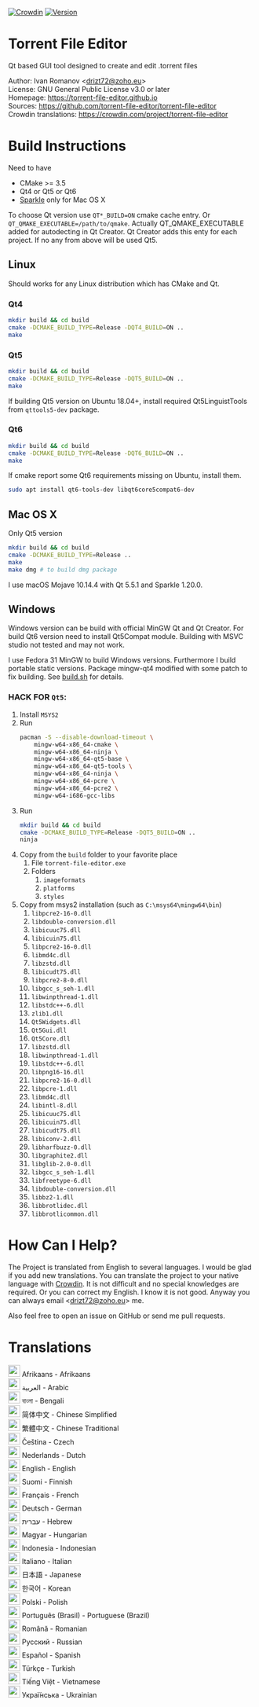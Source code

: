 [![Crowdin](https://d322cqt584bo4o.cloudfront.net/torrent-file-editor/localized.svg)](https://crowdin.com/project/torrent-file-editor)
[![Version](https://badge.fury.io/gh/torrent-file-editor%2Ftorrent-file-editor.svg)](https://badge.fury.io/gh/torrent-file-editor%2Ftorrent-file-editor)

# **Torrent File Editor**

Qt based GUI tool designed to create and edit .torrent files

Author: Ivan Romanov <[drizt72@zoho.eu](mailto:drizt72@zoho.eu)>  
License: GNU General Public License v3.0 or later  
Homepage: https://torrent-file-editor.github.io  
Sources: https://github.com/torrent-file-editor/torrent-file-editor  
Crowdin translations: https://crowdin.com/project/torrent-file-editor

# Build Instructions

Need to have
 - CMake >= 3.5
 - Qt4 or Qt5 or Qt6
 - [Sparkle](http://sparkle-project.org/) only for Mac OS X

To choose Qt version use `QT*_BUILD=ON` cmake cache entry. Or `QT_QMAKE_EXECUTABLE=/path/to/qmake`. Actually
QT_QMAKE_EXECUTABLE added for autodecting in Qt Creator. Qt Creator adds this enty for each project. If no any from
above will be used Qt5.

## Linux

Should works for any Linux distribution which has CMake and Qt.

### Qt4

```sh
mkdir build && cd build
cmake -DCMAKE_BUILD_TYPE=Release -DQT4_BUILD=ON ..
make
```

### Qt5

```sh
mkdir build && cd build
cmake -DCMAKE_BUILD_TYPE=Release -DQT5_BUILD=ON ..
make
```

If building Qt5 version on Ubuntu 18.04+, install required Qt5LinguistTools from `qttools5-dev` package.

### Qt6

```sh
mkdir build && cd build
cmake -DCMAKE_BUILD_TYPE=Release -DQT6_BUILD=ON ..
make
```

If cmake report some Qt6 requirements missing on Ubuntu, install them.

```sh
sudo apt install qt6-tools-dev libqt6core5compat6-dev
```

## Mac OS X

Only Qt5 version

```sh
mkdir build && cd build
cmake -DCMAKE_BUILD_TYPE=Release ..
make
make dmg # to build dmg package
```

I use macOS Mojave 10.14.4 with Qt 5.5.1 and Sparkle 1.20.0.

## Windows

Windows version can be build with official MinGW Qt and Qt Creator. For build Qt6 version need to install Qt5Compat
module. Building with MSVC studio not tested and may not work.

I use Fedora 31 MinGW to build Windows versions. Furthermore I build portable static versions. Package mingw-qt4
modified with some patch to fix building. See [build.sh](build.sh) for details.

### HACK FOR ``Qt5``:

1. Install ``MSYS2``
2. Run  
    ```sh
    pacman -S --disable-download-timeout \
        mingw-w64-x86_64-cmake \
        mingw-w64-x86_64-ninja \
        mingw-w64-x86_64-qt5-base \
        mingw-w64-x86_64-qt5-tools \
        mingw-w64-x86_64-ninja \
        mingw-w64-x86_64-pcre \
        mingw-w64-x86_64-pcre2 \
        mingw-w64-i686-gcc-libs
   ```
3. Run
    ```sh
    mkdir build && cd build
    cmake -DCMAKE_BUILD_TYPE=Release -DQT5_BUILD=ON ..
    ninja
   ```
4. Сopy from the ``build`` folder to your favorite place
    1. File ``torrent-file-editor.exe``
    2. Folders
        1. ``imageformats``
        2. ``platforms``
        3. ``styles``
5. Copy from msys2 installation (such as ``C:\msys64\mingw64\bin``)
    1. ``libpcre2-16-0.dll``
    2. ``libdouble-conversion.dll``
    3. ``libicuuc75.dll``
    4. ``libicuin75.dll``
    5. ``libpcre2-16-0.dll``
    6. ``libmd4c.dll``
    7. ``libzstd.dll``
    8. ``libicudt75.dll``
    9. ``libpcre2-8-0.dll``
    10. ``libgcc_s_seh-1.dll``
    11. ``libwinpthread-1.dll``
    12. ``libstdc++-6.dll``
    13. ``zlib1.dll``
    14. ``Qt5Widgets.dll``
    15. ``Qt5Gui.dll``
    16. ``Qt5Core.dll``
    17. ``libzstd.dll``
    18. ``libwinpthread-1.dll``
    19. ``libstdc++-6.dll``
    20. ``libpng16-16.dll``
    21. ``libpcre2-16-0.dll``
    22. ``libpcre-1.dll``
    23. ``libmd4c.dll``
    24. ``libintl-8.dll``
    25. ``libicuuc75.dll``
    26. ``libicuin75.dll``
    27. ``libicudt75.dll``
    28. ``libiconv-2.dll``
    29. ``libharfbuzz-0.dll``
    30. ``libgraphite2.dll``
    31. ``libglib-2.0-0.dll``
    32. ``libgcc_s_seh-1.dll``
    33. ``libfreetype-6.dll``
    34. ``libdouble-conversion.dll``
    35. ``libbz2-1.dll``
    36. ``libbrotlidec.dll``
    37. ``libbrotlicommon.dll``

# How Can I Help?

The Project is translated from English to several languages.
I would be glad if you add new translations. You can translate the
project to your native language with [Crowdin](https://crowdin.com/project/torrent-file-editor).
It is not difficult and no special knowledges are required.
Or you can correct my English. I know it is not good. Anyway you can
always email <[drizt72@zoho.eu](mailto:drizt72@zoho.eu)> me.

Also feel free to open an issue on GitHub or send me pull requests.

# Translations

<img src="https://flagicons.lipis.dev/flags/4x3/za.svg" width="24" height="24">  Afrikaans - Afrikaans  
<img src="https://flagicons.lipis.dev/flags/4x3/sa.svg" width="24" height="24">  العربية - Arabic  
<img src="https://flagicons.lipis.dev/flags/4x3/bd.svg" width="24" height="24">  বাংলা - Bengali  
<img src="https://flagicons.lipis.dev/flags/4x3/cn.svg" width="24" height="24">  简体中文 - Chinese Simplified  
<img src="https://flagicons.lipis.dev/flags/4x3/tw.svg" width="24" height="24">  繁體中文 - Chinese Traditional  
<img src="https://flagicons.lipis.dev/flags/4x3/cz.svg" width="24" height="24">  Čeština - Czech  
<img src="https://flagicons.lipis.dev/flags/4x3/nl.svg" width="24" height="24">  Nederlands - Dutch  
<img src="https://flagicons.lipis.dev/flags/4x3/us.svg" width="24" height="24">  English - English  
<img src="https://flagicons.lipis.dev/flags/4x3/fi.svg" width="24" height="24">  Suomi - Finnish  
<img src="https://flagicons.lipis.dev/flags/4x3/fr.svg" width="24" height="24">  Français - French  
<img src="https://flagicons.lipis.dev/flags/4x3/de.svg" width="24" height="24">  Deutsch - German  
<img src="https://flagicons.lipis.dev/flags/4x3/il.svg" width="24" height="24">  עברית‎ - Hebrew  
<img src="https://flagicons.lipis.dev/flags/4x3/hu.svg" width="24" height="24">  Magyar - Hungarian  
<img src="https://flagicons.lipis.dev/flags/4x3/id.svg" width="24" height="24">  Indonesia - Indonesian  
<img src="https://flagicons.lipis.dev/flags/4x3/it.svg" width="24" height="24">  Italiano - Italian  
<img src="https://flagicons.lipis.dev/flags/4x3/jp.svg" width="24" height="24">  日本語 - Japanese  
<img src="https://flagicons.lipis.dev/flags/4x3/kr.svg" width="24" height="24">  한국어 - Korean  
<img src="https://flagicons.lipis.dev/flags/4x3/pl.svg" width="24" height="24">  Polski - Polish  
<img src="https://flagicons.lipis.dev/flags/4x3/br.svg" width="24" height="24">  Português  (Brasil) - Portuguese (Brazil)  
<img src="https://flagicons.lipis.dev/flags/4x3/ro.svg" width="24" height="24">  Română - Romanian  
<img src="https://flagicons.lipis.dev/flags/4x3/ru.svg" width="24" height="24">  Русский - Russian  
<img src="https://flagicons.lipis.dev/flags/4x3/es.svg" width="24" height="24">  Español - Spanish  
<img src="https://flagicons.lipis.dev/flags/4x3/tr.svg" width="24" height="24">  Türkçe - Turkish  
<img src="https://flagicons.lipis.dev/flags/4x3/vn.svg" width="24" height="24">  Tiếng Việt - Vietnamese  
<img src="https://flagicons.lipis.dev/flags/4x3/ua.svg" width="24" height="24">  Украї́нська - Ukrainian  
